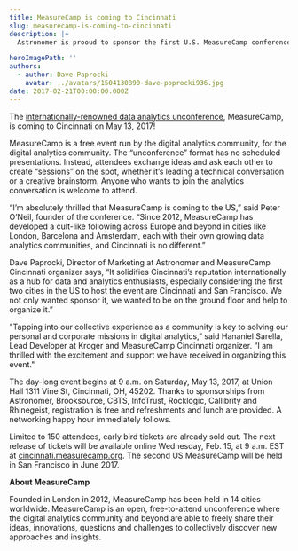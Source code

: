 ```yaml
---
title: MeasureCamp is coming to Cincinnati
slug: measurecamp-is-coming-to-cincinnati
description: |+
  Astronomer is prooud to sponsor the first U.S. MeasureCamp conference coming to Cincinnati, Ohio, in May, 2017. 

heroImagePath: ''
authors:
  - author: Dave Paprocki
    avatar: ../avatars/1504130890-dave-poprocki936.jpg
date: 2017-02-21T00:00:00.000Z
---
```


The [internationally-renowned data analytics unconference](https://measurecamp.org/), MeasureCamp, is coming to Cincinnati on May 13, 2017!&nbsp;

MeasureCamp is a free event run by the digital analytics community, for the digital analytics community. The “unconference” format has no scheduled presentations. Instead, attendees exchange ideas and ask each other to create “sessions” on the spot, whether it’s leading a technical conversation or a creative brainstorm. Anyone who wants to join the analytics conversation is welcome to attend.

“I’m absolutely thrilled that MeasureCamp is coming to the US,” said Peter O’Neil, founder of the conference. “Since 2012, MeasureCamp has developed a cult-like following across Europe and beyond in cities like London, Barcelona and Amsterdam, each with their own growing data analytics communities, and Cincinnati is no different.”

Dave Paprocki, Director of Marketing at Astronomer and MeasureCamp Cincinnati organizer says, “It solidifies Cincinnati’s reputation internationally as a hub for data and analytics enthusiasts, especially considering the first two cities in the US to host the event are Cincinnati and San Francisco. We not only wanted sponsor it, we wanted to be on the ground floor and help to organize it.”

"Tapping into our collective experience as a community is key to solving our personal and corporate missions in digital analytics,” said Hananiel Sarella, Lead Developer at Kroger and MeasureCamp Cincinnati organizer. “I am thrilled with the excitement and support we have received in organizing this event."

The day-long event begins at 9 a.m. on Saturday, May 13, 2017, at Union Hall 1311 Vine St, Cincinnati, OH, 45202. Thanks to sponsorships from Astronomer, Brooksource, CBTS, InfoTrust, Rocklogic, Callibrity and Rhinegeist, registration is free and refreshments and lunch are provided. A networking happy hour immediately follows.

Limited to 150 attendees, early bird tickets are already sold out. The next release of tickets will be available online Wednesday, Feb. 15, at 9 a.m. EST at [cincinnati.measurecamp.org](https://cincinnati.measurecamp.org/). The second US MeasureCamp will be held in San Francisco in June 2017.

**About MeasureCamp**

Founded in London in 2012, MeasureCamp has been held in 14 cities worldwide. MeasureCamp is an open, free-to-attend unconference where the digital analytics community and beyond are able to freely share their ideas, innovations, questions and challenges to collectively discover new approaches and insights.

